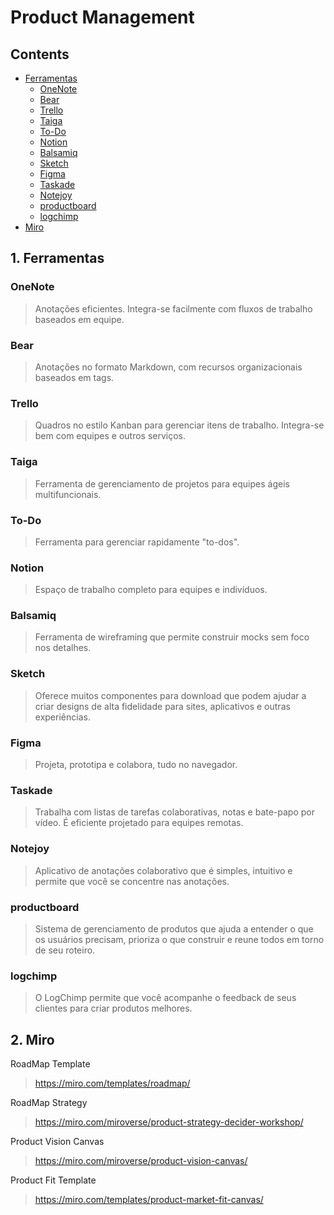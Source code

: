 # Product Management

## Contents

- [Ferramentas](#ferramentas)
  - [OneNote](#onenote)
  - [Bear](#bear)
  - [Trello](#trello)
  - [Taiga](#taiga)
  - [To-Do](#to-do)
  - [Notion](#notion)
  - [Balsamiq](#balsamiq)
  - [Sketch](#sketch)
  - [Figma](#figma)
  - [Taskade](#taskade)
  - [Notejoy](#notejoy)
  - [productboard](#productboard)
  - [logchimp](#logchimp)
- [Miro](#miro)

## 1. Ferramentas

### OneNote

> Anotações eficientes. Integra-se facilmente com fluxos de trabalho baseados em equipe. 

### Bear

> Anotações no formato Markdown, com recursos organizacionais baseados em tags.

### Trello

> Quadros no estilo Kanban para gerenciar itens de trabalho. Integra-se bem com equipes e outros serviços.

### Taiga

> Ferramenta de gerenciamento de projetos para equipes ágeis multifuncionais.

### To-Do

> Ferramenta para gerenciar rapidamente "to-dos".

### Notion

> Espaço de trabalho completo para equipes e indivíduos.

### Balsamiq

> Ferramenta de wireframing que permite construir mocks sem foco nos detalhes.

### Sketch

> Oferece muitos componentes para download que podem ajudar a criar designs de alta fidelidade para sites, aplicativos e outras experiências.

### Figma

> Projeta, prototipa e colabora, tudo no navegador.

### Taskade

> Trabalha com listas de tarefas colaborativas, notas e bate-papo por vídeo. É eficiente projetado para equipes remotas.

### Notejoy

> Aplicativo de anotações colaborativo que é simples, intuitivo e permite que você se concentre nas anotações.

### productboard

> Sistema de gerenciamento de produtos que ajuda a entender o que os usuários precisam, prioriza o que construir e reune todos em torno de seu roteiro.

### logchimp

> O LogChimp permite que você acompanhe o feedback de seus clientes para criar produtos melhores.

## 2. Miro

RoadMap Template
> https://miro.com/templates/roadmap/

RoadMap Strategy
> https://miro.com/miroverse/product-strategy-decider-workshop/

Product Vision Canvas
> https://miro.com/miroverse/product-vision-canvas/

Product Fit Template
> https://miro.com/templates/product-market-fit-canvas/
